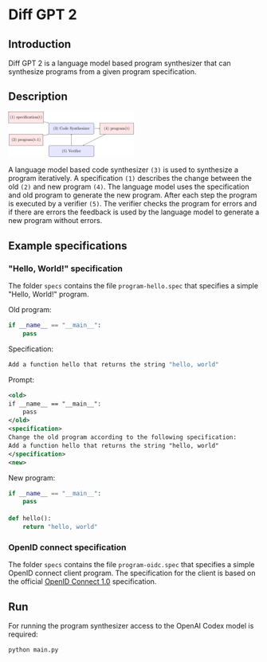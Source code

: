# Diff GPT 2

## Introduction
Diff GPT 2 is a language model based program synthesizer that can synthesize programs from a given program specification.

## Description

<img src="dataflow.png" width="50%">

A language model based code synthesizer `(3)` is used to synthesize a program iteratively. A specification `(1)` describes the change between the old `(2)` and new program `(4)`. The language model uses the specification and old program to generate the new program. After each step the program is executed by a verifier `(5)`. The verifier checks the program for errors and if there are errors the feedback is used by the language model to generate a new program without errors.

## Example specifications

### "Hello, World!" specification
The folder `specs` contains the file `program-hello.spec` that specifies a simple "Hello, World!" program.

Old program:
```Python
if __name__ == "__main__":
    pass
```

Specification:
```Python
Add a function hello that returns the string "hello, world"
```

Prompt:
```XML
<old>
if __name__ == "__main__":
    pass
</old>
<specification>
Change the old program according to the following specification:
Add a function hello that returns the string "hello, world"
</specification>
<new>
```

New program:
```Python
if __name__ == "__main__":
    pass

def hello():
    return "hello, world"
```

### OpenID connect specification
The folder `specs` contains the file `program-oidc.spec` that specifies a simple OpenID connect client program. The specification for the client is based on the official [OpenID Connect 1.0](https://openid.net/specs/openid-connect-basic-1_0.html) specification.

## Run
For running the program synthesizer access to the OpenAI Codex model is required:
```
python main.py
```